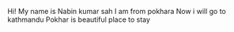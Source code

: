 Hi! My name is Nabin kumar sah
I am from pokhara
Now i will go to kathmandu 
Pokhar is beautiful place to stay 
